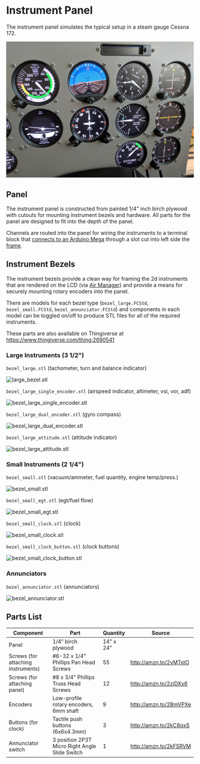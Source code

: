 # Instrument Panel

The instrument panel simulates the typical setup in a steam gauge Cessna 172.

![switch_panel](images/instrument_panel.jpg)



## Panel

The instrument panel is constructed from painted 1/4" inch birch plywood with cutouts for mounting instrument bezels and hardware. All parts for the panel are designed to fit into the depth of the panel.

Channels are routed into the panel for wiring the instruments to a terminal block that [connects to an Arduino Mega](../io) through a slot cut into left side the [frame](../frame).

## Instrument Bezels

The instrument bezels provide a clean way for framing the 2d instruments that are rendered on the LCD (via [Air Manager](https://www.siminnovations.com/)) and provide a means for securely mounting rotary encoders into the panel.

There are models for each bezel type (`bezel_large.FCStd`, `bezel_small.FCStd`, `bezel_annunciator.FCStd`) and components in each model can be toggled on/off to produce STL files for all of the required instruments.

These parts are also available on Thingiverse at https://www.thingiverse.com/thing:2690541

### Large Instruments (3 1/2")

`bezel_large.stl` (tachometer, turn and balance indicator)

![large_bezel.stl](https://cdn.thingiverse.com/renders/4f/a6/b1/d0/d8/bcd29e43e508982c7a6248004207fe23_preview_featured.jpg)

`bezel_large_single_encoder.stl` (airspeed indicator, altimeter, vsi, vor, adf)

![bezel_large_single_encoder.stl](https://cdn.thingiverse.com/renders/ad/56/ee/d8/c5/c8274b04c022eb560f5eb3016d9ff824_preview_featured.jpg)

`bezel_large_dual_encoder.stl` (gyro compass)

![bezel_large_dual_encoder.stl](https://cdn.thingiverse.com/renders/57/70/aa/95/02/4f2366d3d5626a22a1b49f78964c66ce_preview_featured.jpg)

`bezel_large_attitude.stl` (attitude indicator)

![bezel_large_attitude.stl](https://cdn.thingiverse.com/renders/3e/a3/57/92/ad/e1817d9e19f8f73877e49e1d126848e1_preview_featured.jpg)

### Small Instruments (2 1/4")

`bezel_small.stl` (vacuum/ammeter, fuel quantity, engine temp/press.)

![bezel_small.stl](https://cdn.thingiverse.com/renders/7e/19/b4/fa/40/a7908e04e2fe741fddfd757d57ce99ea_preview_featured.jpg)

`bezel_small_egt.stl` (egt/fuel flow)

![bezel_small_egt.stl](https://cdn.thingiverse.com/renders/c6/26/eb/45/5e/18b6e8353e04c0a28694485bd8a7e288_preview_featured.jpg)

`bezel_small_clock.stl` (clock)

![bezel_small_clock.stl](https://cdn.thingiverse.com/renders/6c/ef/02/de/13/85495e42e1ecd52ded2b2a4fdee56f2b_preview_featured.jpg)

`bezel_small_clock_button.stl` (clock buttons)

![bezel_small_clock_button.stl](https://cdn.thingiverse.com/renders/2a/9c/08/7f/c1/aa12695fb33f248eabd996570ed714c9_preview_featured.jpg)

### Annunciators

`bezel_annunciator.stl` (annunciators)

![bezel_annunciator.stl](https://cdn.thingiverse.com/renders/b6/18/b7/cd/bf/ea642fa15b62c3cd30a555506e826603_preview_featured.jpg)

## Parts List

| Component                          | Part                                     | Quantity  | Source                 |
| ---------------------------------- | ---------------------------------------- | --------- | ---------------------- |
| Panel                              | 1/4" birch plywood                       | 14" x 24" |                        |
| Screws (for attaching instruments) | \#6-32 x 1/4" Phillips Pan Head Screws   | 55        | http://amzn.to/2yMTstO |
| Screws (for attaching panel)       | \#8 x 3/4" Phillips Truss Head Screws    | 12        | http://amzn.to/2zjDXx6 |
| Encoders                           | Low-profile rotary encoders, 6mm shaft   | 9         | http://amzn.to/2BmVPXe |
| Buttons (for clock)                | Tactile push buttons (6x6x4.3mm)         | 3         | http://amzn.to/2kC8qxS |
| Annunciator switch                 | 3 position 2P3T Micro Right Angle Slide Switch | 1         | http://amzn.to/2kFSRVM |

